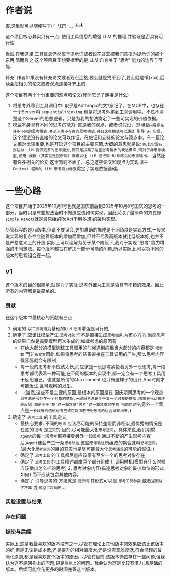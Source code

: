 # 作者说
害,这里就可以随便写了(╯°Д°)╯︵ ┻━┻

这个项目核心其实只有一点: 使用工具信息的增强 LLM 的推理,并验证是否具有可行性.

当然,在我这里,工具信息仍然属于提示词或者说在过去被我们意指为提示词的那个东西,简而言之,这个项目真正想要探索的是 LLM 自身关于 '思考' 能力的边界与可能.

补充: 作者如果没有补充论文或者观点连接,要么就是找不到了,要么就是懒(xixi),后续会把相关的论文或者观点连接补充上的.

这个项目有两个十分重要的观点和论文(具体忘记了连接是什么)
1. 将思考外移到工具调用中: 似乎是Anthropic的文?忘记了，在MCP中，也存在一个Server叫 `sequentialthinking` 也是将思考外移到工具调用中。不过不清楚这个Server的思想逻辑，只是为我的想法奠定了一些可实现的价值依据。 
2. 模型本身具有不同的思考的能力: 这是我的观点，或者说假设，即 `模型内容存在许多不同的思考模式,甚至人类不存在的思考模式,并且这些模式可以通过 引导 来 实现`，这个想法没有直接的论文可以作证，在佐证和支持的论文与观点中，有一篇论文相对比较重要,也是开启这个项目的主要原因,大概的意思就是说: `RL其实没有办法为 LLM 提供更多的思考能力,而只是拔高了这些思考输出的表达概率,而对于非思考模型,使用 模板 (其实就是提示词) 就可以让 LLM 进行同 RL训练后的思考输出。` 当然还有许多相关的论文,这里暂时不表了。总之这些论文和观点为实现 `基于 Context 驱动的 LLM 思考能力增强`奠定了实现依据基础。

# 一些心路
这个项目开始于2025年10月1号也就是国庆前后到2025年10月8号国庆的思考的一部分，当时只是有些想法当时不知道应该如何实现，因此采取了最简单的方式即 `simple ReAct`(就是最原始的ReAct不用多想)的架构实现。

尽管我写的是xx版本,但请不要误会,更加准确的描述是不同角度是实现方式,一般来说实现的复杂性会随着版本的增加而增加,但并不代表高版本就比低版本好,也并不是严格意义上的升级,实际上可以理解为关于某个阶段下,我对于实现 '思考' 能力增强的不同想法。每个版本都旨在解决一部分可能的问题,所以实际上,可以将不同的版本的思考组合在一起。

## v1
这个版本的目的很简单,就是为了实验 思考外置为工具是否具有不错的效果。因此所有的内容都是最简单的。

### 贡献
在这个版本中最核心的贡献有三点
1. 确定的 以`工具调用`为基础的`LLM 思考`增强是可行的,
2. 确定了 应该让模型产生 `思考对象` 而不是直接生成`思考结果` 为核心方向;当然思考的结果自然是需要模型再次生成的,如此考虑的原因有
    - 在绝大部分的模型训练工具调用的时候遇到的相当大部分的内容都是 `短参数` 而非`长文本`因此,如果将思考的结果直接在工具调用的产生,那么思考内容很容易就会有限制
    - 每一段的思考都不应该太长,而应该是一段思考紧接着另外一段思考,每一段思考都代表着一种可能,在不同的版本的实现中,都一定会有一个思考工具用于反思自己，也就是所谓的Aha moment.也只有这样子的设计,Aha时刻才可能发生,且可观察的发生。
    - ...(当然,这些不是主要的原因,最根本的原因是在 国庆期间思考的一个观点`思考总是会存在一个对象的意指,一段思考总是关于某一个对象的意指,哪怕是元认知还是反思,都是关于'我'这一概念或'思考'这一概念或实在意 指向的过程`,另外一个观点是`一长段有价值的思考应该可以由若干短思考的组合涌现出来。`)
3. 确定了 `思考工具` 的工具定义,
    - 最核心要求: 不同的`思考` 应该尽可能的保持差距而非相似,最优秀的情况是 任意的 `思考` 是`正交`的.目的,尽可能最大化`思考空间`。具体来说,我们期望 `Agent`的每一段`思考`都紧接着另外一段`思考`,通过不断的产生思考内容后,`Agent`便会产生一条`思考轨迹`,这些`思考轨迹`所组成的集合就叫`思考空间`。(最大化`思考空间`的目的其实也是尽可能最大化`思考涌现`的可能的假设。)
    - 确定了 `思考工具` 的工具都尽量应该带有至少一个的思考对象存在
    - 确定了 `思考工具` 的工具描述都由两个部分组成 1. 调用时机(模型在什么时候应该做出怎么样的思考) 2. 思考对象内容(描述思考对象的最小单位的形式如何) 而不应该包含其他内容。
    - 确定了 引导思考的 方法就是 `提示词` 其形式可以是 `思考工具参数` 或者`返回纯字符串` 或 `模型二次调用`...

### 实验设置与结果

### 存在问题

### 结论与后续
实际上,这是我最喜欢的版本没有之一,尽管在理论上其他版本的效果应该比该版本的好,但是无论是成本低,还是提升的相对幅度大,还是说实现难度低,符合涌现的最简化原则,都是我喜欢这个版本的原因。尽管在目前,该版本仍然存在一些问题,但我认为这不是架构上的问题,只是`引导`上的问题。我会认为这是比较有潜力,且基础的版本。后续可能会花更多的时间完善这个版本。

